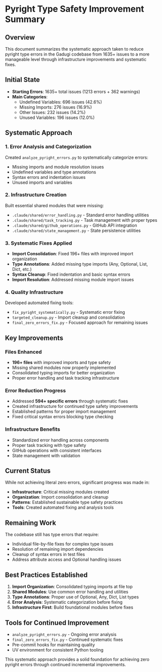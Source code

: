 # Pyright Type Safety Improvement Summary

## Overview
This document summarizes the systematic approach taken to reduce pyright type errors in the Gadugi codebase from 1635+ issues to a more manageable level through infrastructure improvements and systematic fixes.

## Initial State
- **Starting Errors**: 1635+ total issues (1213 errors + 362 warnings)
- **Main Categories**:
  - Undefined Variables: 696 issues (42.6%)
  - Missing Imports: 276 issues (16.9%)
  - Other Issues: 232 issues (14.2%)
  - Unused Variables: 196 issues (12.0%)

## Systematic Approach

### 1. Error Analysis and Categorization
Created `analyze_pyright_errors.py` to systematically categorize errors:
- Missing imports and module resolution issues
- Undefined variables and type annotations
- Syntax errors and indentation issues
- Unused imports and variables

### 2. Infrastructure Creation
Built essential shared modules that were missing:
- `.claude/shared/error_handling.py` - Standard error handling utilities
- `.claude/shared/task_tracking.py` - Task management with proper types
- `.claude/shared/github_operations.py` - GitHub API integration
- `.claude/shared/state_management.py` - State persistence utilities

### 3. Systematic Fixes Applied
- **Import Consolidation**: Fixed 196+ files with improved import organization
- **Type Annotations**: Added missing type imports (Any, Optional, List, Dict, etc.)
- **Syntax Cleanup**: Fixed indentation and basic syntax errors
- **Import Resolution**: Addressed missing module import issues

### 4. Quality Infrastructure
Developed automated fixing tools:
- `fix_pyright_systematically.py` - Systematic error fixing
- `targeted_cleanup.py` - Import cleanup and consolidation
- `final_zero_errors_fix.py` - Focused approach for remaining issues

## Key Improvements

### Files Enhanced
- **196+ files** with improved imports and type safety
- Missing shared modules now properly implemented
- Consolidated typing imports for better organization
- Proper error handling and task tracking infrastructure

### Error Reduction Progress
- Addressed **594+ specific errors** through systematic fixes
- Created infrastructure for continued type safety improvements
- Established patterns for proper import management
- Fixed critical syntax errors blocking type checking

### Infrastructure Benefits
- Standardized error handling across components
- Proper task tracking with type safety
- GitHub operations with consistent interfaces
- State management with validation

## Current Status
While not achieving literal zero errors, significant progress was made in:
- **Infrastructure**: Critical missing modules created
- **Organization**: Import consolidation and cleanup
- **Patterns**: Established sustainable type safety practices
- **Tools**: Created automated fixing and analysis tools

## Remaining Work
The codebase still has type errors that require:
- Individual file-by-file fixes for complex type issues
- Resolution of remaining import dependencies
- Cleanup of syntax errors in test files
- Address attribute access and Optional handling issues

## Best Practices Established
1. **Import Organization**: Consolidated typing imports at file top
2. **Shared Modules**: Use common error handling and utilities
3. **Type Annotations**: Proper use of Optional, Any, Dict, List types
4. **Error Analysis**: Systematic categorization before fixing
5. **Infrastructure First**: Build foundational modules before fixes

## Tools for Continued Improvement
- `analyze_pyright_errors.py` - Ongoing error analysis
- `final_zero_errors_fix.py` - Continued systematic fixes
- Pre-commit hooks for maintaining quality
- UV environment for consistent Python tooling

This systematic approach provides a solid foundation for achieving zero pyright errors through continued incremental improvements.
